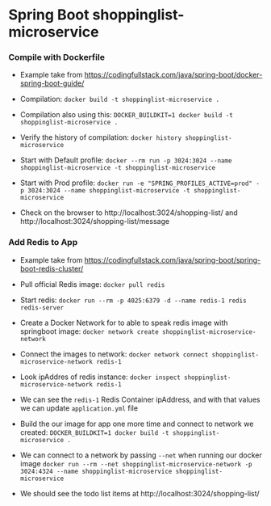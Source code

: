 # Spring Boot shoppinglist-microservice

### Compile with Dockerfile

- Example take from https://codingfullstack.com/java/spring-boot/docker-spring-boot-guide/

- Compilation: `docker build -t shoppinglist-microservice .`
- Compilation also using this: `DOCKER_BUILDKIT=1 docker build -t shoppinglist-microservice .`                              
- Verify the history of compilation: `docker history shoppinglist-microservice`


- Start with Default profile: `docker --rm run -p 3024:3024 --name shoppinglist-microservice -t shoppinglist-microservice`
- Start with Prod profile: `docker run -e "SPRING_PROFILES_ACTIVE=prod" -p 3024:3024 --name shoppinglist-microservice -t shoppinglist-microservice`
- Check on the browser to http://localhost:3024/shopping-list/ and http://localhost:3024/shopping-list/message

### Add Redis to App
- Example take from https://codingfullstack.com/java/spring-boot/spring-boot-redis-cluster/
 
- Pull official Redis image: `docker pull redis`
- Start redis: `docker run --rm -p 4025:6379 -d --name redis-1 redis redis-server`
- Create a Docker Network for to able to speak redis image with springboot image: `docker network create shoppinglist-microservice-network`
- Connect the images to network: `docker network connect shoppinglist-microservice-network redis-1`
- Look ipAddres of redis instance: `docker inspect shoppinglist-microservice-network redis-1`
- We can see the `redis-1` Redis Container ipAddress, and with that values we can update `application.yml` file
- Build the our image for app one more time and connect to network we created: 
  `DOCKER_BUILDKIT=1 docker build -t shoppinglist-microservice .`
- We can connect to a network by passing `--net` when running our docker image
  `docker run --rm --net shoppinglist-microservice-network -p 3024:4324 --name shoppinglist-microservice shoppinglist-microservice`
- We should see the todo list items at http://localhost:3024/shopping-list/                                                                 



